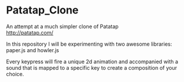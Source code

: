 # Patatap_Clone
An attempt at a much simpler clone of Patatap <br>
http://patatap.com/

In this repository I will be experimenting with two awesome libraries: paper.js and howler.js

Every keypress will fire a unique 2d animation and accompanied with a sound that is mapped to a specific key to create a composition of your choice.
